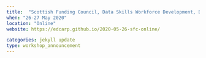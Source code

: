 ```yaml
---
title:  "Scottish Funding Council, Data Skills Workforce Development, Data Carpentry Social Sciences. Spreadsheet, OpenRefine and Python"
when: "26-27 May 2020"
location: "Online"
website: https://edcarp.github.io/2020-05-26-sfc-online/

categories: jekyll update
type: workshop_announcement
---
```

